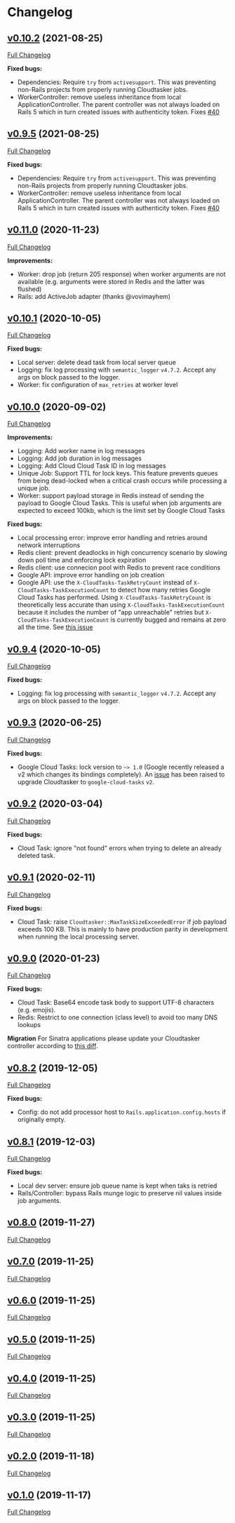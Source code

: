 # Changelog

## [v0.10.2](https://github.com/keypup-io/cloudtasker/tree/v0.10.2) (2021-08-25)

[Full Changelog](https://github.com/keypup-io/cloudtasker/compare/v0.10.1...v0.10.2)

**Fixed bugs:**
- Dependencies: Require `try` from `activesupport`. This was preventing non-Rails projects from properly running Cloudtasker jobs.
- WorkerController: remove useless inheritance from local ApplicationController. The parent controller was not always loaded on Rails 5 which in turn created issues with authenticity token. Fixes [#40](https://github.com/keypup-io/cloudtasker/issues/40)

## [v0.9.5](https://github.com/keypup-io/cloudtasker/tree/v0.9.5) (2021-08-25)

[Full Changelog](https://github.com/keypup-io/cloudtasker/compare/v0.9.4...v0.9.5)

**Fixed bugs:**
- Dependencies: Require `try` from `activesupport`. This was preventing non-Rails projects from properly running Cloudtasker jobs.
- WorkerController: remove useless inheritance from local ApplicationController. The parent controller was not always loaded on Rails 5 which in turn created issues with authenticity token. Fixes [#40](https://github.com/keypup-io/cloudtasker/issues/40)

## [v0.11.0](https://github.com/keypup-io/cloudtasker/tree/v0.11.0) (2020-11-23)

[Full Changelog](https://github.com/keypup-io/cloudtasker/compare/v0.10.0...v0.11.0)

**Improvements:**
- Worker: drop job (return 205 response) when worker arguments are not available (e.g. arguments were stored in Redis and the latter was flushed)
- Rails: add ActiveJob adapter (thanks @vovimayhem)

## [v0.10.1](https://github.com/keypup-io/cloudtasker/tree/v0.10.1) (2020-10-05)

[Full Changelog](https://github.com/keypup-io/cloudtasker/compare/v0.10.0...v0.10.1)

**Fixed bugs:**
- Local server: delete dead task from local server queue
- Logging: fix log processing with `semantic_logger` `v4.7.2`. Accept any args on block passed to the logger.
- Worker: fix configuration of `max_retries` at worker level

## [v0.10.0](https://github.com/keypup-io/cloudtasker/tree/v0.10.0) (2020-09-02)

[Full Changelog](https://github.com/keypup-io/cloudtasker/compare/v0.9.3...v0.10.0)

**Improvements:**
- Logging: Add worker name in log messages
- Logging: Add job duration in log messages
- Logging: Add Cloud Cloud Task ID in log messages
- Unique Job: Support TTL for lock keys. This feature prevents queues from being dead-locked when a critical crash occurs while processing a unique job.
- Worker: support payload storage in Redis instead of sending the payload to Google Cloud Tasks. This is useful when job arguments are expected to exceed 100kb, which is the limit set by Google Cloud Tasks

**Fixed bugs:**
- Local processing error: improve error handling and retries around network interruptions
- Redis client: prevent deadlocks in high concurrency scenario by slowing down poll time and enforcing lock expiration
- Redis client: use connecion pool with Redis to prevent race conditions
- Google API: improve error handling on job creation
- Google API: use the `X-CloudTasks-TaskRetryCount` instead of `X-CloudTasks-TaskExecutionCount` to detect how many retries Google Cloud Tasks has performed. Using `X-CloudTasks-TaskRetryCount` is theoretically less accurate than using `X-CloudTasks-TaskExecutionCount` because it includes the number of "app unreachable" retries but `X-CloudTasks-TaskExecutionCount` is currently bugged and remains at zero all the time. See [this issue](https://github.com/keypup-io/cloudtasker/issues/6)

## [v0.9.4](https://github.com/keypup-io/cloudtasker/tree/v0.9.4) (2020-10-05)

[Full Changelog](https://github.com/keypup-io/cloudtasker/compare/v0.9.3...v0.9.4)

**Fixed bugs:**
- Logging: fix log processing with `semantic_logger` `v4.7.2`. Accept any args on block passed to the logger.

## [v0.9.3](https://github.com/keypup-io/cloudtasker/tree/v0.9.3) (2020-06-25)

[Full Changelog](https://github.com/keypup-io/cloudtasker/compare/v0.9.2...v0.9.3)

**Fixed bugs:**
- Google Cloud Tasks: lock version to `~> 1.0` (Google recently released a v2 which changes its bindings completely). An [issue](https://github.com/keypup-io/cloudtasker/issues/11) has been raised to upgrade Cloudtasker to `google-cloud-tasks` `v2`.

## [v0.9.2](https://github.com/keypup-io/cloudtasker/tree/v0.9.2) (2020-03-04)

[Full Changelog](https://github.com/keypup-io/cloudtasker/compare/v0.9.1...v0.9.2)

**Fixed bugs:**
- Cloud Task: ignore "not found" errors when trying to delete an already deleted task.

## [v0.9.1](https://github.com/keypup-io/cloudtasker/tree/v0.9.1) (2020-02-11)

[Full Changelog](https://github.com/keypup-io/cloudtasker/compare/v0.9.0...v0.9.1)

**Fixed bugs:**
- Cloud Task: raise `Cloudtasker::MaxTaskSizeExceededError` if job payload exceeds 100 KB. This is mainly to have production parity in development when running the local processing server.

## [v0.9.0](https://github.com/keypup-io/cloudtasker/tree/v0.9.0) (2020-01-23)

[Full Changelog](https://github.com/keypup-io/cloudtasker/compare/v0.8.2...v0.9.0)

**Fixed bugs:**
- Cloud Task: Base64 encode task body to support UTF-8 characters (e.g. emojis).
- Redis: Restrict to one connection (class level) to avoid too many DNS lookups

**Migration**
For Sinatra applications please update your Cloudtasker controller according to [this diff](https://github.com/keypup-io/cloudtasker/commit/311fa8f9beec91fbae012164a25b2ee6e261a2e4#diff-c2a0ea6c6e6c31c749d2e1acdc574f0f).

## [v0.8.2](https://github.com/keypup-io/cloudtasker/tree/v0.8.2) (2019-12-05)

[Full Changelog](https://github.com/keypup-io/cloudtasker/compare/v0.8.1...v0.8.2)

**Fixed bugs:**
- Config: do not add processor host to `Rails.application.config.hosts` if originally empty.

## [v0.8.1](https://github.com/keypup-io/cloudtasker/tree/v0.8.1) (2019-12-03)

[Full Changelog](https://github.com/keypup-io/cloudtasker/compare/v0.8.0...v0.8.1)

**Fixed bugs:**
- Local dev server: ensure job queue name is kept when taks is retried
- Rails/Controller: bypass Rails munge logic to preserve nil values inside job arguments.

## [v0.8.0](https://github.com/keypup-io/cloudtasker/tree/v0.8.0) (2019-11-27)

[Full Changelog](https://github.com/keypup-io/cloudtasker/compare/v0.7.0...v0.8.0)

## [v0.7.0](https://github.com/keypup-io/cloudtasker/tree/v0.7.0) (2019-11-25)

[Full Changelog](https://github.com/keypup-io/cloudtasker/compare/v0.6.0...v0.7.0)

## [v0.6.0](https://github.com/keypup-io/cloudtasker/tree/v0.6.0) (2019-11-25)

[Full Changelog](https://github.com/keypup-io/cloudtasker/compare/v0.5.0...v0.6.0)

## [v0.5.0](https://github.com/keypup-io/cloudtasker/tree/v0.5.0) (2019-11-25)

[Full Changelog](https://github.com/keypup-io/cloudtasker/compare/v0.4.0...v0.5.0)

## [v0.4.0](https://github.com/keypup-io/cloudtasker/tree/v0.4.0) (2019-11-25)

[Full Changelog](https://github.com/keypup-io/cloudtasker/compare/v0.3.0...v0.4.0)

## [v0.3.0](https://github.com/keypup-io/cloudtasker/tree/v0.3.0) (2019-11-25)

[Full Changelog](https://github.com/keypup-io/cloudtasker/compare/v0.2.0...v0.3.0)

## [v0.2.0](https://github.com/keypup-io/cloudtasker/tree/v0.2.0) (2019-11-18)

[Full Changelog](https://github.com/keypup-io/cloudtasker/compare/v0.1.0...v0.2.0)

## [v0.1.0](https://github.com/keypup-io/cloudtasker/tree/v0.1.0) (2019-11-17)

[Full Changelog](https://github.com/keypup-io/cloudtasker/compare/c137feb1ceaaaa4e2fecac0d1f0b4c73151ae002...v0.1.0)
